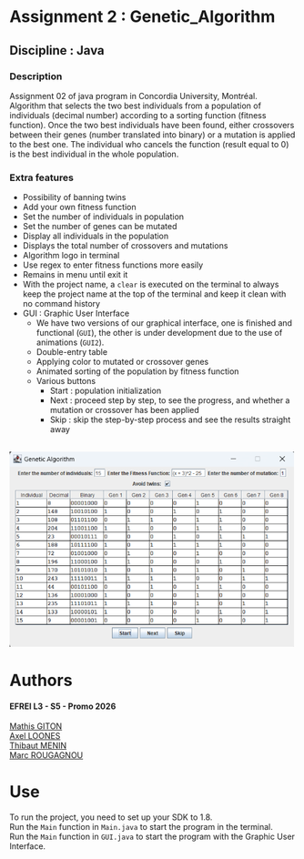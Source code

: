 # Assignment 2 : Genetic_Algorithm
## Discipline : Java
### Description
Assignment 02 of java program in Concordia University, Montréal.\
Algorithm that selects the two best individuals from a population of individuals (decimal number) according to a sorting function (fitness function).
Once the two best individuals have been found, either crossovers between their genes (number translated into binary) or
a mutation is applied to the best one.
The individual who cancels the function (result equal to 0) is the best individual in the whole population.

### Extra features
* Possibility of banning twins
* Add your own fitness function
* Set the number of individuals in population
* Set the number of genes can be mutated
* Display all individuals in the population
* Displays the total number of crossovers and mutations
* Algorithm logo in terminal
* Use regex to enter fitness functions more easily
* Remains in menu until exit it
* With the project name, a `clear` is executed on the terminal to always keep the project
    name at the top of the terminal and keep it clean with no command history
* GUI : Graphic User Interface
  * We have two versions of our graphical interface, one is finished and functional (`GUI`),
  the other is under development due to the use of animations (`GUI2`).
  * Double-entry table
  * Applying color to mutated or crossover genes
  * Animated sorting of the population by fitness function
  * Various buttons
    * Start : population initialization
    * Next : proceed step by step, to see the progress, and whether a mutation or crossover has been applied
    * Skip : skip the step-by-step process and see the results straight away

\
<img src="./img/GUI.png" alt="GUI" width="500"/>
# Authors

#### EFREI L3 - S5 - Promo 2026

[Mathis GITON](https://github.com/MathisG179)\
[Axel LOONES](https://github.com/AxelLns)\
[Thibaut MENIN](https://github.com/Pulsar94)\
[Marc ROUGAGNOU](https://github.com/MarcEfrei)

# Use

To run the project, you need to set up your SDK to 1.8.\
Run the `Main` function in `Main.java` to start the program in the terminal.\
Run the `Main` function in `GUI.java` to start the program with the Graphic User Interface.